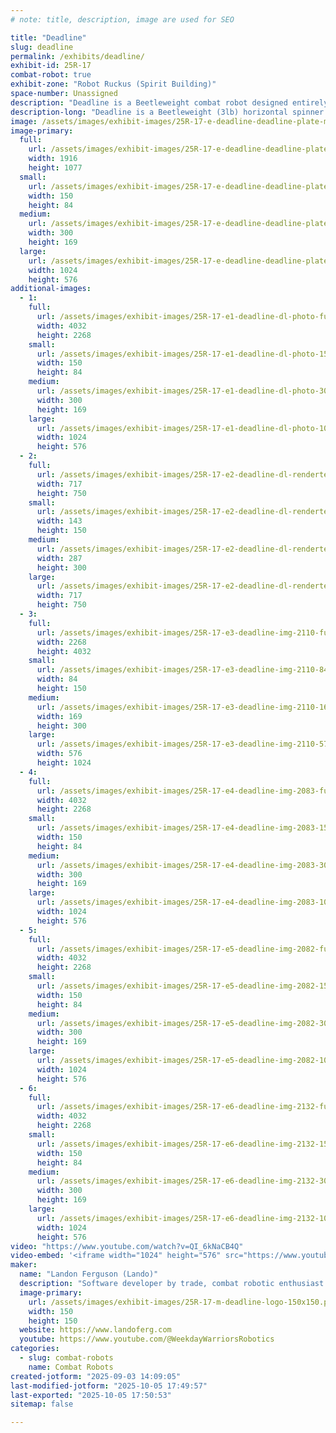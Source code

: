 ```yaml
---
# note: title, description, image are used for SEO

title: "Deadline"
slug: deadline
permalink: /exhibits/deadline/
exhibit-id: 25R-17
combat-robot: true
exhibit-zone: "Robot Ruckus (Spirit Building)"
space-number: Unassigned
description: "Deadline is a Beetleweight combat robot designed entirely by me."
description-long: "Deadline is a Beetleweight (3lb) horizontal spinner combat robot. It utilizes a brushless 2814 motor & belt / pulley system to deliver power to the weapon. Everything on the bot is custom. It has a 3d printed frame made of TPU & urethane wheels I cast myself, as well as an AR600 steel weapon that weighs ~240g. (The weapon system, or spinning mass, in total is about 300g or ~2/3 of a pound). The weapon support struts & top / bottom plates were cut by my friend Zack Babcock, & the steel weapon was plasma cut courtesy of Tri City Laser inc. from NC."
image: /assets/images/exhibit-images/25R-17-e-deadline-deadline-plate-makerfaire-300x169.png
image-primary: 
  full:
    url: /assets/images/exhibit-images/25R-17-e-deadline-deadline-plate-makerfaire-full.png
    width: 1916
    height: 1077
  small:
    url: /assets/images/exhibit-images/25R-17-e-deadline-deadline-plate-makerfaire-150x84.png
    width: 150
    height: 84
  medium:
    url: /assets/images/exhibit-images/25R-17-e-deadline-deadline-plate-makerfaire-300x169.png
    width: 300
    height: 169
  large:
    url: /assets/images/exhibit-images/25R-17-e-deadline-deadline-plate-makerfaire-1024x576.png
    width: 1024
    height: 576
additional-images: 
  - 1:
    full:
      url: /assets/images/exhibit-images/25R-17-e1-deadline-dl-photo-full.jpg
      width: 4032
      height: 2268
    small:
      url: /assets/images/exhibit-images/25R-17-e1-deadline-dl-photo-150x84.jpg
      width: 150
      height: 84
    medium:
      url: /assets/images/exhibit-images/25R-17-e1-deadline-dl-photo-300x169.jpg
      width: 300
      height: 169
    large:
      url: /assets/images/exhibit-images/25R-17-e1-deadline-dl-photo-1024x576.jpg
      width: 1024
      height: 576
  - 2:
    full:
      url: /assets/images/exhibit-images/25R-17-e2-deadline-dl-rendertest2-full.jpg
      width: 717
      height: 750
    small:
      url: /assets/images/exhibit-images/25R-17-e2-deadline-dl-rendertest2-143x150.jpg
      width: 143
      height: 150
    medium:
      url: /assets/images/exhibit-images/25R-17-e2-deadline-dl-rendertest2-287x300.jpg
      width: 287
      height: 300
    large:
      url: /assets/images/exhibit-images/25R-17-e2-deadline-dl-rendertest2-717x750.jpg
      width: 717
      height: 750
  - 3:
    full:
      url: /assets/images/exhibit-images/25R-17-e3-deadline-img-2110-full.jpg
      width: 2268
      height: 4032
    small:
      url: /assets/images/exhibit-images/25R-17-e3-deadline-img-2110-84x150.jpg
      width: 84
      height: 150
    medium:
      url: /assets/images/exhibit-images/25R-17-e3-deadline-img-2110-169x300.jpg
      width: 169
      height: 300
    large:
      url: /assets/images/exhibit-images/25R-17-e3-deadline-img-2110-576x1024.jpg
      width: 576
      height: 1024
  - 4:
    full:
      url: /assets/images/exhibit-images/25R-17-e4-deadline-img-2083-full.jpg
      width: 4032
      height: 2268
    small:
      url: /assets/images/exhibit-images/25R-17-e4-deadline-img-2083-150x84.jpg
      width: 150
      height: 84
    medium:
      url: /assets/images/exhibit-images/25R-17-e4-deadline-img-2083-300x169.jpg
      width: 300
      height: 169
    large:
      url: /assets/images/exhibit-images/25R-17-e4-deadline-img-2083-1024x576.jpg
      width: 1024
      height: 576
  - 5:
    full:
      url: /assets/images/exhibit-images/25R-17-e5-deadline-img-2082-full.jpg
      width: 4032
      height: 2268
    small:
      url: /assets/images/exhibit-images/25R-17-e5-deadline-img-2082-150x84.jpg
      width: 150
      height: 84
    medium:
      url: /assets/images/exhibit-images/25R-17-e5-deadline-img-2082-300x169.jpg
      width: 300
      height: 169
    large:
      url: /assets/images/exhibit-images/25R-17-e5-deadline-img-2082-1024x576.jpg
      width: 1024
      height: 576
  - 6:
    full:
      url: /assets/images/exhibit-images/25R-17-e6-deadline-img-2132-full.jpg
      width: 4032
      height: 2268
    small:
      url: /assets/images/exhibit-images/25R-17-e6-deadline-img-2132-150x84.jpg
      width: 150
      height: 84
    medium:
      url: /assets/images/exhibit-images/25R-17-e6-deadline-img-2132-300x169.jpg
      width: 300
      height: 169
    large:
      url: /assets/images/exhibit-images/25R-17-e6-deadline-img-2132-1024x576.jpg
      width: 1024
      height: 576
video: "https://www.youtube.com/watch?v=QI_6kNaCB4Q"
video-embed: '<iframe width="1024" height="576" src="https://www.youtube.com/embed/QI_6kNaCB4Q?feature=oembed" frameborder="0" allow="accelerometer; autoplay; clipboard-write; encrypted-media; gyroscope; picture-in-picture; web-share" referrerpolicy="strict-origin-when-cross-origin" allowfullscreen title="Deadline Reveal"></iframe>'
maker: 
  name: "Landon Ferguson (Lando)"
  description: "Software developer by trade, combat robotic enthusiast by hobby. I love building robots & fighting them! I've only been making & building robots for ~1.5 years but got into the hobby by doing the FIRST Robotics Compeition (FRC) in High School. I now do it with my best friend Zack who is also competing with his robot, Sunday Scaries."
  image-primary:
    url: /assets/images/exhibit-images/25R-17-m-deadline-logo-150x150.png
    width: 150
    height: 150
  website: https://www.landoferg.com
  youtube: https://www.youtube.com/@WeekdayWarriorsRobotics
categories: 
  - slug: combat-robots
    name: Combat Robots
created-jotform: "2025-09-03 14:09:05"
last-modified-jotform: "2025-10-05 17:49:57"
last-exported: "2025-10-05 17:50:53"
sitemap: false

---
```

